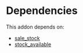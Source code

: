 # Dependencies

This addon depends on:

- [sale_stock](../../odoo-bringout-oca-ocb-sale_stock)
- [stock_available](../../odoo-bringout-oca-stock-logistics-availability-stock_available)
